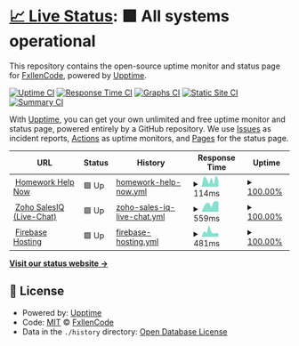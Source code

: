 # [📈 Live Status](https://status.hwhelpnow.com): <!--live status--> **🟩 All systems operational**

This repository contains the open-source uptime monitor and status page for [FxllenCode](hwhelpnow.com), powered by [Upptime](https://github.com/upptime/upptime).

[![Uptime CI](https://github.com/koj-co/upptime/workflows/Uptime%20CI/badge.svg)](https://github.com/koj-co/upptime/actions?query=workflow%3A%22Uptime+CI%22)
[![Response Time CI](https://github.com/koj-co/upptime/workflows/Response%20Time%20CI/badge.svg)](https://github.com/koj-co/upptime/actions?query=workflow%3A%22Response+Time+CI%22)
[![Graphs CI](https://github.com/koj-co/upptime/workflows/Graphs%20CI/badge.svg)](https://github.com/koj-co/upptime/actions?query=workflow%3A%22Graphs+CI%22)
[![Static Site CI](https://github.com/koj-co/upptime/workflows/Static%20Site%20CI/badge.svg)](https://github.com/koj-co/upptime/actions?query=workflow%3A%22Static+Site+CI%22)
[![Summary CI](https://github.com/koj-co/upptime/workflows/Summary%20CI/badge.svg)](https://github.com/koj-co/upptime/actions?query=workflow%3A%22Summary+CI%22)

With [Upptime](https://upptime.js.org), you can get your own unlimited and free uptime monitor and status page, powered entirely by a GitHub repository. We use [Issues](https://github.com/FxllenCode/FxllenCode/HWHelpNowStatus/issues) as incident reports, [Actions](https://github.com/FxllenCode/FxllenCode/HWHelpNowStatus/actions) as uptime monitors, and [Pages](https://status.hwhelpnow.com) for the status page.

<!--start: status pages-->
<!-- This summary is generated by Upptime (https://github.com/upptime/upptime) -->
<!-- Do not edit this manually, your changes will be overwritten -->
<!-- prettier-ignore -->
| URL | Status | History | Response Time | Uptime |
| --- | ------ | ------- | ------------- | ------ |
| <img alt="" src="https://favicons.githubusercontent.com/hwhelpnow.com" height="13"> [Homework Help Now](https://hwhelpnow.com/) | 🟩 Up | [homework-help-now.yml](https://github.com/FxllenCode/HWHelpNowStatus/commits/HEAD/history/homework-help-now.yml) | <details><summary><img alt="Response time graph" src="./graphs/homework-help-now/response-time-week.png" height="20"> 114ms</summary><br><a href="https://status.hwhelpnow.com/history/homework-help-now"><img alt="Response time 272" src="https://img.shields.io/endpoint?url=https%3A%2F%2Fraw.githubusercontent.com%2FFxllenCode%2FHWHelpNowStatus%2FHEAD%2Fapi%2Fhomework-help-now%2Fresponse-time.json"></a><br><a href="https://status.hwhelpnow.com/history/homework-help-now"><img alt="24-hour response time 104" src="https://img.shields.io/endpoint?url=https%3A%2F%2Fraw.githubusercontent.com%2FFxllenCode%2FHWHelpNowStatus%2FHEAD%2Fapi%2Fhomework-help-now%2Fresponse-time-day.json"></a><br><a href="https://status.hwhelpnow.com/history/homework-help-now"><img alt="7-day response time 114" src="https://img.shields.io/endpoint?url=https%3A%2F%2Fraw.githubusercontent.com%2FFxllenCode%2FHWHelpNowStatus%2FHEAD%2Fapi%2Fhomework-help-now%2Fresponse-time-week.json"></a><br><a href="https://status.hwhelpnow.com/history/homework-help-now"><img alt="30-day response time 142" src="https://img.shields.io/endpoint?url=https%3A%2F%2Fraw.githubusercontent.com%2FFxllenCode%2FHWHelpNowStatus%2FHEAD%2Fapi%2Fhomework-help-now%2Fresponse-time-month.json"></a><br><a href="https://status.hwhelpnow.com/history/homework-help-now"><img alt="1-year response time 272" src="https://img.shields.io/endpoint?url=https%3A%2F%2Fraw.githubusercontent.com%2FFxllenCode%2FHWHelpNowStatus%2FHEAD%2Fapi%2Fhomework-help-now%2Fresponse-time-year.json"></a></details> | <details><summary><a href="https://status.hwhelpnow.com/history/homework-help-now">100.00%</a></summary><a href="https://status.hwhelpnow.com/history/homework-help-now"><img alt="All-time uptime 100.00%" src="https://img.shields.io/endpoint?url=https%3A%2F%2Fraw.githubusercontent.com%2FFxllenCode%2FHWHelpNowStatus%2FHEAD%2Fapi%2Fhomework-help-now%2Fuptime.json"></a><br><a href="https://status.hwhelpnow.com/history/homework-help-now"><img alt="24-hour uptime 100.00%" src="https://img.shields.io/endpoint?url=https%3A%2F%2Fraw.githubusercontent.com%2FFxllenCode%2FHWHelpNowStatus%2FHEAD%2Fapi%2Fhomework-help-now%2Fuptime-day.json"></a><br><a href="https://status.hwhelpnow.com/history/homework-help-now"><img alt="7-day uptime 100.00%" src="https://img.shields.io/endpoint?url=https%3A%2F%2Fraw.githubusercontent.com%2FFxllenCode%2FHWHelpNowStatus%2FHEAD%2Fapi%2Fhomework-help-now%2Fuptime-week.json"></a><br><a href="https://status.hwhelpnow.com/history/homework-help-now"><img alt="30-day uptime 100.00%" src="https://img.shields.io/endpoint?url=https%3A%2F%2Fraw.githubusercontent.com%2FFxllenCode%2FHWHelpNowStatus%2FHEAD%2Fapi%2Fhomework-help-now%2Fuptime-month.json"></a><br><a href="https://status.hwhelpnow.com/history/homework-help-now"><img alt="1-year uptime 100.00%" src="https://img.shields.io/endpoint?url=https%3A%2F%2Fraw.githubusercontent.com%2FFxllenCode%2FHWHelpNowStatus%2FHEAD%2Fapi%2Fhomework-help-now%2Fuptime-year.json"></a></details>
| <img alt="" src="https://favicons.githubusercontent.com/www.zoho.com" height="13"> [Zoho SalesIQ (Live-Chat)](https://www.zoho.com/salesiq/) | 🟩 Up | [zoho-sales-iq-live-chat.yml](https://github.com/FxllenCode/HWHelpNowStatus/commits/HEAD/history/zoho-sales-iq-live-chat.yml) | <details><summary><img alt="Response time graph" src="./graphs/zoho-sales-iq-live-chat/response-time-week.png" height="20"> 559ms</summary><br><a href="https://status.hwhelpnow.com/history/zoho-sales-iq-live-chat"><img alt="Response time 446" src="https://img.shields.io/endpoint?url=https%3A%2F%2Fraw.githubusercontent.com%2FFxllenCode%2FHWHelpNowStatus%2FHEAD%2Fapi%2Fzoho-sales-iq-live-chat%2Fresponse-time.json"></a><br><a href="https://status.hwhelpnow.com/history/zoho-sales-iq-live-chat"><img alt="24-hour response time 657" src="https://img.shields.io/endpoint?url=https%3A%2F%2Fraw.githubusercontent.com%2FFxllenCode%2FHWHelpNowStatus%2FHEAD%2Fapi%2Fzoho-sales-iq-live-chat%2Fresponse-time-day.json"></a><br><a href="https://status.hwhelpnow.com/history/zoho-sales-iq-live-chat"><img alt="7-day response time 559" src="https://img.shields.io/endpoint?url=https%3A%2F%2Fraw.githubusercontent.com%2FFxllenCode%2FHWHelpNowStatus%2FHEAD%2Fapi%2Fzoho-sales-iq-live-chat%2Fresponse-time-week.json"></a><br><a href="https://status.hwhelpnow.com/history/zoho-sales-iq-live-chat"><img alt="30-day response time 426" src="https://img.shields.io/endpoint?url=https%3A%2F%2Fraw.githubusercontent.com%2FFxllenCode%2FHWHelpNowStatus%2FHEAD%2Fapi%2Fzoho-sales-iq-live-chat%2Fresponse-time-month.json"></a><br><a href="https://status.hwhelpnow.com/history/zoho-sales-iq-live-chat"><img alt="1-year response time 446" src="https://img.shields.io/endpoint?url=https%3A%2F%2Fraw.githubusercontent.com%2FFxllenCode%2FHWHelpNowStatus%2FHEAD%2Fapi%2Fzoho-sales-iq-live-chat%2Fresponse-time-year.json"></a></details> | <details><summary><a href="https://status.hwhelpnow.com/history/zoho-sales-iq-live-chat">100.00%</a></summary><a href="https://status.hwhelpnow.com/history/zoho-sales-iq-live-chat"><img alt="All-time uptime 100.00%" src="https://img.shields.io/endpoint?url=https%3A%2F%2Fraw.githubusercontent.com%2FFxllenCode%2FHWHelpNowStatus%2FHEAD%2Fapi%2Fzoho-sales-iq-live-chat%2Fuptime.json"></a><br><a href="https://status.hwhelpnow.com/history/zoho-sales-iq-live-chat"><img alt="24-hour uptime 100.00%" src="https://img.shields.io/endpoint?url=https%3A%2F%2Fraw.githubusercontent.com%2FFxllenCode%2FHWHelpNowStatus%2FHEAD%2Fapi%2Fzoho-sales-iq-live-chat%2Fuptime-day.json"></a><br><a href="https://status.hwhelpnow.com/history/zoho-sales-iq-live-chat"><img alt="7-day uptime 100.00%" src="https://img.shields.io/endpoint?url=https%3A%2F%2Fraw.githubusercontent.com%2FFxllenCode%2FHWHelpNowStatus%2FHEAD%2Fapi%2Fzoho-sales-iq-live-chat%2Fuptime-week.json"></a><br><a href="https://status.hwhelpnow.com/history/zoho-sales-iq-live-chat"><img alt="30-day uptime 100.00%" src="https://img.shields.io/endpoint?url=https%3A%2F%2Fraw.githubusercontent.com%2FFxllenCode%2FHWHelpNowStatus%2FHEAD%2Fapi%2Fzoho-sales-iq-live-chat%2Fuptime-month.json"></a><br><a href="https://status.hwhelpnow.com/history/zoho-sales-iq-live-chat"><img alt="1-year uptime 100.00%" src="https://img.shields.io/endpoint?url=https%3A%2F%2Fraw.githubusercontent.com%2FFxllenCode%2FHWHelpNowStatus%2FHEAD%2Fapi%2Fzoho-sales-iq-live-chat%2Fuptime-year.json"></a></details>
| <img alt="" src="https://favicons.githubusercontent.com/firebase.google.com" height="13"> [Firebase Hosting](https://firebase.google.com/) | 🟩 Up | [firebase-hosting.yml](https://github.com/FxllenCode/HWHelpNowStatus/commits/HEAD/history/firebase-hosting.yml) | <details><summary><img alt="Response time graph" src="./graphs/firebase-hosting/response-time-week.png" height="20"> 481ms</summary><br><a href="https://status.hwhelpnow.com/history/firebase-hosting"><img alt="Response time 433" src="https://img.shields.io/endpoint?url=https%3A%2F%2Fraw.githubusercontent.com%2FFxllenCode%2FHWHelpNowStatus%2FHEAD%2Fapi%2Ffirebase-hosting%2Fresponse-time.json"></a><br><a href="https://status.hwhelpnow.com/history/firebase-hosting"><img alt="24-hour response time 972" src="https://img.shields.io/endpoint?url=https%3A%2F%2Fraw.githubusercontent.com%2FFxllenCode%2FHWHelpNowStatus%2FHEAD%2Fapi%2Ffirebase-hosting%2Fresponse-time-day.json"></a><br><a href="https://status.hwhelpnow.com/history/firebase-hosting"><img alt="7-day response time 481" src="https://img.shields.io/endpoint?url=https%3A%2F%2Fraw.githubusercontent.com%2FFxllenCode%2FHWHelpNowStatus%2FHEAD%2Fapi%2Ffirebase-hosting%2Fresponse-time-week.json"></a><br><a href="https://status.hwhelpnow.com/history/firebase-hosting"><img alt="30-day response time 466" src="https://img.shields.io/endpoint?url=https%3A%2F%2Fraw.githubusercontent.com%2FFxllenCode%2FHWHelpNowStatus%2FHEAD%2Fapi%2Ffirebase-hosting%2Fresponse-time-month.json"></a><br><a href="https://status.hwhelpnow.com/history/firebase-hosting"><img alt="1-year response time 433" src="https://img.shields.io/endpoint?url=https%3A%2F%2Fraw.githubusercontent.com%2FFxllenCode%2FHWHelpNowStatus%2FHEAD%2Fapi%2Ffirebase-hosting%2Fresponse-time-year.json"></a></details> | <details><summary><a href="https://status.hwhelpnow.com/history/firebase-hosting">100.00%</a></summary><a href="https://status.hwhelpnow.com/history/firebase-hosting"><img alt="All-time uptime 87.04%" src="https://img.shields.io/endpoint?url=https%3A%2F%2Fraw.githubusercontent.com%2FFxllenCode%2FHWHelpNowStatus%2FHEAD%2Fapi%2Ffirebase-hosting%2Fuptime.json"></a><br><a href="https://status.hwhelpnow.com/history/firebase-hosting"><img alt="24-hour uptime 100.00%" src="https://img.shields.io/endpoint?url=https%3A%2F%2Fraw.githubusercontent.com%2FFxllenCode%2FHWHelpNowStatus%2FHEAD%2Fapi%2Ffirebase-hosting%2Fuptime-day.json"></a><br><a href="https://status.hwhelpnow.com/history/firebase-hosting"><img alt="7-day uptime 100.00%" src="https://img.shields.io/endpoint?url=https%3A%2F%2Fraw.githubusercontent.com%2FFxllenCode%2FHWHelpNowStatus%2FHEAD%2Fapi%2Ffirebase-hosting%2Fuptime-week.json"></a><br><a href="https://status.hwhelpnow.com/history/firebase-hosting"><img alt="30-day uptime 100.00%" src="https://img.shields.io/endpoint?url=https%3A%2F%2Fraw.githubusercontent.com%2FFxllenCode%2FHWHelpNowStatus%2FHEAD%2Fapi%2Ffirebase-hosting%2Fuptime-month.json"></a><br><a href="https://status.hwhelpnow.com/history/firebase-hosting"><img alt="1-year uptime 87.04%" src="https://img.shields.io/endpoint?url=https%3A%2F%2Fraw.githubusercontent.com%2FFxllenCode%2FHWHelpNowStatus%2FHEAD%2Fapi%2Ffirebase-hosting%2Fuptime-year.json"></a></details>

<!--end: status pages-->

[**Visit our status website →**](https://status.hwhelpnow.com)

## 📄 License

- Powered by: [Upptime](https://github.com/upptime/upptime)
- Code: [MIT](./LICENSE) © [FxllenCode](hwhelpnow.com)
- Data in the `./history` directory: [Open Database License](https://opendatacommons.org/licenses/odbl/1-0/)
